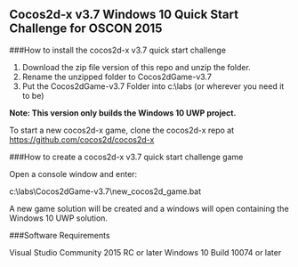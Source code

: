 ## Cocos2d-x v3.7 Windows 10 Quick Start Challenge for OSCON 2015

###How to install the cocos2d-x v3.7 quick start challenge

1. Download the zip file version of this repo and unzip the folder. 
2. Rename the unzipped folder to Cocos2dGame-v3.7
3. Put the Cocos2dGame-v3.7 Folder into c:\labs (or wherever you need it to be)

**Note: This version only builds the Windows 10 UWP project.** 

To start a new cocos2d-x game, clone the cocos2d-x repo at https://github.com/cocos2d/cocos2d-x


###How to create a cocos2d-x v3.7 quick start challenge game

Open a console window and enter:

c:\labs\Cocos2dGame-v3.7\new_cocos2d_game.bat

A new game solution will be created and a windows will open containing the Windows 10 UWP solution.


###Software Requirements

Visual Studio Community 2015 RC or later
Windows 10 Build 10074 or later



